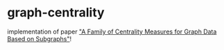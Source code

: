 # graph-centrality

implementation of paper ["A Family of Centrality Measures for Graph Data Based on Subgraphs"](https://drops.dagstuhl.de/opus/volltexte/2020/11947/pdf/LIPIcs-ICDT-2020-23.pdf)!
